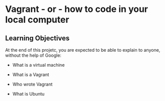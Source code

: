 # Vagrant - or - how to code in your local computer 

## Learning Objectives

At the end of this projetc, you are expected to be able to explain to anyone, without the help of Google:

* What is a virtual machine

* What is a Vagrant

* Who wrote Vagrant

* What is Ubuntu


